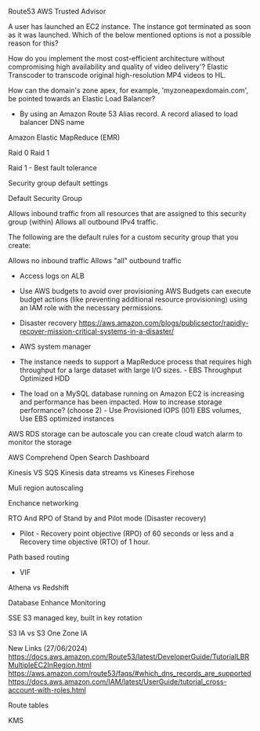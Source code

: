 Route53
AWS Trusted Advisor



A user has launched an EC2 instance. The instance got terminated as soon as it was launched. Which of the below mentioned options is not a possible reason for this?


How do you implement the most cost-efficient architecture without compromising high availability and quality of video delivery'?
Elastic Transcoder to transcode original high-resolution MP4 videos to HL.

How can the domain's zone apex, for example, 'myzoneapexdomain.com', be pointed towards an Elastic Load Balancer?
 - By using an Amazon Route 53 Alias record. A record aliased to load balancer DNS name


Amazon Elastic MapReduce (EMR)

Raid 0 Raid 1

Raid 1 - Best fault tolerance

Security group default settings

Default Security Group

Allows inbound traffic from all resources that are assigned to this security group (within)
Allows all outbound IPv4 traffic.


The following are the default rules for a custom security group that you create:

Allows no inbound traffic
Allows "all" outbound traffic

* Access logs on ALB
* Use AWS budgets to avoid over provisioning
   AWS Budgets can execute budget actions (like preventing additional resource provisioning) using an IAM role with the necessary permissions.

* Disaster recovery
https://aws.amazon.com/blogs/publicsector/rapidly-recover-mission-critical-systems-in-a-disaster/

* AWS system manager

* The instance needs to support a MapReduce process that requires high throughput for a large dataset with large I/O sizes. - EBS Throughput Optimized HDD 
* The load on a MySQL database running on Amazon EC2 is increasing and performance has been impacted. How to increase storage performance? (choose 2) - Use Provisioned IOPS (I01) EBS volumes, Use EBS optimized instances   





AWS RDS storage can be autoscale
you can create cloud watch alarm to monitor the storage


AWS Comprehend
Open Search Dashboard

Kinesis VS SQS
Kinesis data streams vs Kineses Firehose

Muli region autoscaling

Enchance networking

RTO And RPO of Stand by and Pilot mode (Disaster recovery)
* Pilot -  Recovery point objective (RPO) of 60 seconds or less and a Recovery time objective (RTO) of 1 hour.

Path based routing

* VIF

Athena vs Redshift

Database Enhance Monitoring

SSE S3 managed key, built in key rotation

S3 IA vs S3 One Zone IA

New Links (27/06/2024)
https://docs.aws.amazon.com/Route53/latest/DeveloperGuide/TutorialLBRMultipleEC2InRegion.html
https://aws.amazon.com/route53/faqs/#which_dns_records_are_supported
https://docs.aws.amazon.com/IAM/latest/UserGuide/tutorial_cross-account-with-roles.html


Route tables

KMS